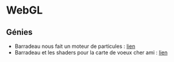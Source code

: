 # WebGL

## Génies

- Barradeau nous fait un moteur de particules : [lien](http://barradeau.com/blog/?p=621)
- Barradeau et les shaders pour la carte de voeux cher ami : [lien](http://barradeau.com/blog/?p=695)